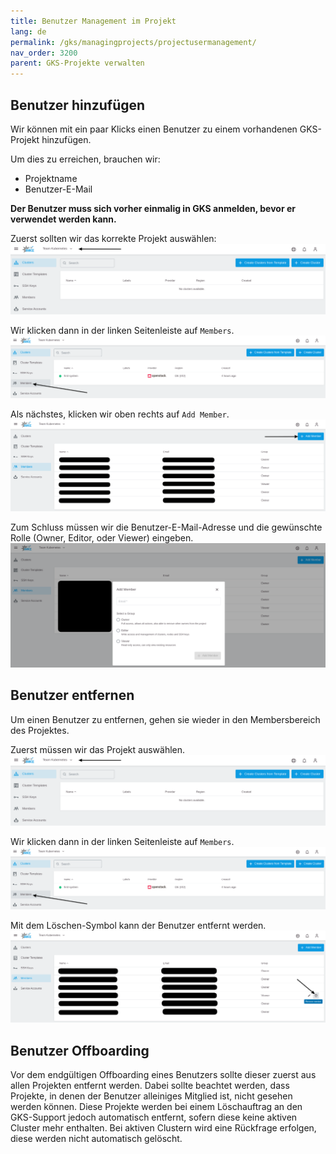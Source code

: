 ```yaml
---
title: Benutzer Management im Projekt
lang: de
permalink: /gks/managingprojects/projectusermanagement/
nav_order: 3200
parent: GKS-Projekte verwalten
---
```

<!-- LTeX:  language=de-DE -->

## Benutzer hinzufügen

Wir können mit ein paar Klicks einen Benutzer zu einem vorhandenen GKS-Projekt hinzufügen.

Um dies zu erreichen, brauchen wir:

* Projektname
* Benutzer-E-Mail

**Der Benutzer muss sich vorher einmalig in GKS anmelden, bevor er verwendet werden kann.**

Zuerst sollten wir das korrekte Projekt auswählen:
![Projekt selektieren](select_project.png)

Wir klicken dann in der linken Seitenleiste auf `Members`.
![Members](select_members.png)

Als nächstes, klicken wir oben rechts auf `Add Member`.
![Add New member](add_member.png)

Zum Schluss müssen wir die Benutzer-E-Mail-Adresse und die gewünschte Rolle (Owner, Editor, oder Viewer) eingeben.
![Add Member Role](add_member_role.png)

## Benutzer entfernen

Um einen Benutzer zu entfernen, gehen sie wieder in den Membersbereich des Projektes.

Zuerst müssen wir das Projekt auswählen.
![Projekt selektieren](select_project.png)

Wir klicken dann in der linken Seitenleiste auf `Members`.
![Members](select_members.png)

Mit dem Löschen-Symbol kann der Benutzer entfernt werden.
![RemoveMember](remove-user.png)

## Benutzer Offboarding

Vor dem endgültigen Offboarding eines Benutzers sollte dieser zuerst aus allen Projekten entfernt werden.
Dabei sollte beachtet werden, dass Projekte, in denen der Benutzer alleiniges Mitglied ist, nicht gesehen werden können. Diese Projekte werden bei einem Löschauftrag an den GKS-Support jedoch automatisch entfernt, sofern diese keine aktiven Cluster mehr enthalten. Bei aktiven Clustern wird eine Rückfrage erfolgen, diese werden nicht automatisch gelöscht.
